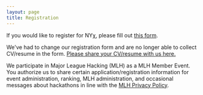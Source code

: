 ```yaml
---
layout: page
title: Registration
---
```


If you would like to register for NY&chi;, please fill out [this form](https://www.eventbrite.com/e/ny-new-york-capital-hackathon-for-inclusivity-tickets-24264378409).

We've had to change our registration form and are no longer able to collect CV/resume in the form.  [Please share your CV/resume with us here.](https://www.dropbox.com/request/3o5QaZTBC7PxXzf0fsCq)

We participate in Major League Hacking (MLH) as a MLH Member Event. You authorize us to share certain application/registration information for event administration, ranking, MLH administration, and occasional messages about hackathons in line with the [MLH Privacy Policy](http://mlh.io/privacy).
